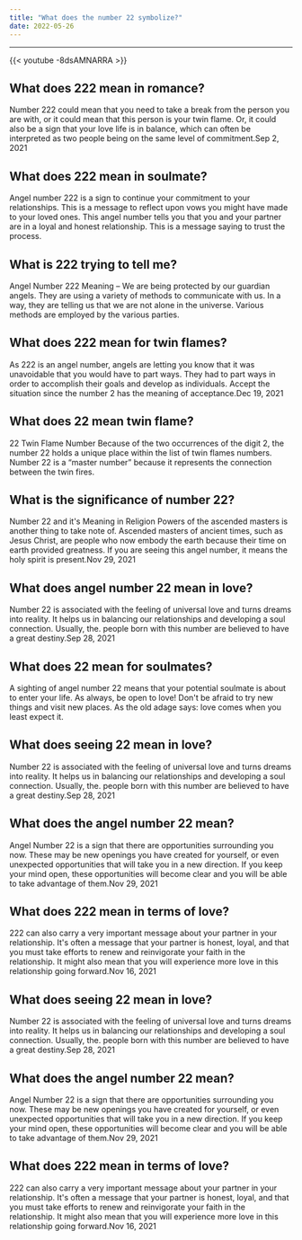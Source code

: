 ```yaml
---
title: "What does the number 22 symbolize?"
date: 2022-05-26
---
```


---
{{< youtube -8dsAMNARRA >}}
## What does 222 mean in romance?
Number 222 could mean that you need to take a break from the person you are with, or it could mean that this person is your twin flame. Or, it could also be a sign that your love life is in balance, which can often be interpreted as two people being on the same level of commitment.Sep 2, 2021

## What does 222 mean in soulmate?
Angel number 222 is a sign to continue your commitment to your relationships. This is a message to reflect upon vows you might have made to your loved ones. This angel number tells you that you and your partner are in a loyal and honest relationship. This is a message saying to trust the process.

## What is 222 trying to tell me?
Angel Number 222 Meaning – We are being protected by our guardian angels. They are using a variety of methods to communicate with us. In a way, they are telling us that we are not alone in the universe. Various methods are employed by the various parties.

## What does 222 mean for twin flames?
As 222 is an angel number, angels are letting you know that it was unavoidable that you would have to part ways. They had to part ways in order to accomplish their goals and develop as individuals. Accept the situation since the number 2 has the meaning of acceptance.Dec 19, 2021

## What does 22 mean twin flame?
22 Twin Flame Number Because of the two occurrences of the digit 2, the number 22 holds a unique place within the list of twin flames numbers. Number 22 is a “master number” because it represents the connection between the twin fires.

## What is the significance of number 22?
Number 22 and it's Meaning in Religion Powers of the ascended masters is another thing to take note of. Ascended masters of ancient times, such as Jesus Christ, are people who now embody the earth because their time on earth provided greatness. If you are seeing this angel number, it means the holy spirit is present.Nov 29, 2021

## What does angel number 22 mean in love?
Number 22 is associated with the feeling of universal love and turns dreams into reality. It helps us in balancing our relationships and developing a soul connection. Usually, the. people born with this number are believed to have a great destiny.Sep 28, 2021

## What does 22 mean for soulmates?
A sighting of angel number 22 means that your potential soulmate is about to enter your life. As always, be open to love! Don't be afraid to try new things and visit new places. As the old adage says: love comes when you least expect it.

## What does seeing 22 mean in love?
Number 22 is associated with the feeling of universal love and turns dreams into reality. It helps us in balancing our relationships and developing a soul connection. Usually, the. people born with this number are believed to have a great destiny.Sep 28, 2021

## What does the angel number 22 mean?
Angel Number 22 is a sign that there are opportunities surrounding you now. These may be new openings you have created for yourself, or even unexpected opportunities that will take you in a new direction. If you keep your mind open, these opportunities will become clear and you will be able to take advantage of them.Nov 29, 2021

## What does 222 mean in terms of love?
222 can also carry a very important message about your partner in your relationship. It's often a message that your partner is honest, loyal, and that you must take efforts to renew and reinvigorate your faith in the relationship. It might also mean that you will experience more love in this relationship going forward.Nov 16, 2021

## What does seeing 22 mean in love?
Number 22 is associated with the feeling of universal love and turns dreams into reality. It helps us in balancing our relationships and developing a soul connection. Usually, the. people born with this number are believed to have a great destiny.Sep 28, 2021

## What does the angel number 22 mean?
Angel Number 22 is a sign that there are opportunities surrounding you now. These may be new openings you have created for yourself, or even unexpected opportunities that will take you in a new direction. If you keep your mind open, these opportunities will become clear and you will be able to take advantage of them.Nov 29, 2021

## What does 222 mean in terms of love?
222 can also carry a very important message about your partner in your relationship. It's often a message that your partner is honest, loyal, and that you must take efforts to renew and reinvigorate your faith in the relationship. It might also mean that you will experience more love in this relationship going forward.Nov 16, 2021

